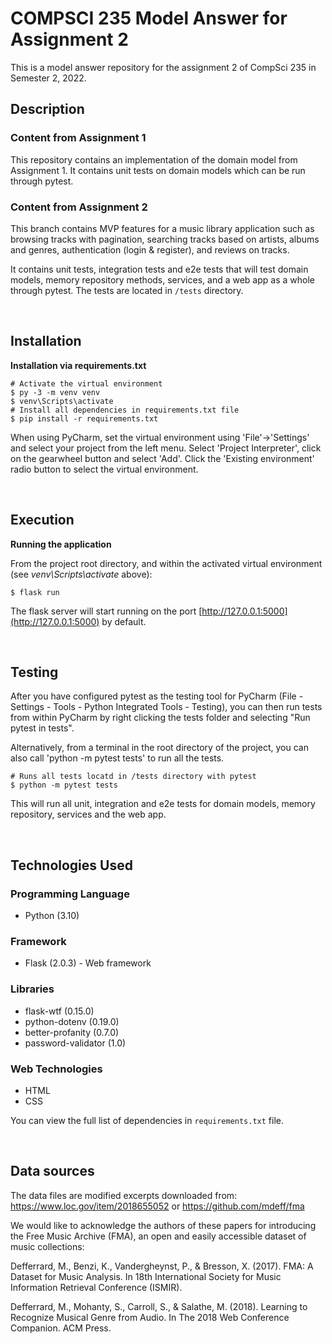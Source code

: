 # COMPSCI 235 Model Answer for Assignment 2
This is a model answer repository for the assignment 2 of CompSci 235 in Semester 2, 2022.


## Description

### Content from Assignment 1
This repository contains an implementation of the domain model from Assignment 1. It contains unit tests on domain models which can be run through pytest.

### Content from Assignment 2
This branch contains MVP features for a music library application such as browsing tracks with pagination, 
searching tracks based on artists, albums and genres, authentication (login & register), and reviews on tracks.

It contains unit tests, integration tests and e2e tests that will test domain models, memory repository methods,
 services, and a web app as a whole through pytest. The tests are located in `/tests` directory.

 <br />

## Installation

**Installation via requirements.txt**

```shell
# Activate the virtual environment
$ py -3 -m venv venv
$ venv\Scripts\activate
# Install all dependencies in requirements.txt file
$ pip install -r requirements.txt
```

When using PyCharm, set the virtual environment using 'File'->'Settings' and select your project from the left menu. Select 'Project Interpreter', click on the gearwheel button and select 'Add'. Click the 'Existing environment' radio button to select the virtual environment. 

<br />

## Execution

**Running the application**

From the project root directory, and within the activated virtual environment (see *venv\Scripts\activate* above):

````shell
$ flask run
```` 

The flask server will start running on the port [http://127.0.0.1:5000](http://127.0.0.1:5000) by default.

<br />

## Testing

After you have configured pytest as the testing tool for PyCharm (File - Settings - Tools - Python Integrated Tools - Testing), you can then run tests from within PyCharm by right clicking the tests folder and selecting "Run pytest in tests".

Alternatively, from a terminal in the root directory of the project, you can also call 'python -m pytest tests' to run all the tests.

````shell
# Runs all tests locatd in /tests directory with pytest
$ python -m pytest tests
```` 

This will run all unit, integration and e2e tests for domain models, memory repository, services and the web app.

<br />

## Technologies Used

### Programming Language
* Python (3.10)

### Framework
* Flask (2.0.3) - Web framework

### Libraries
* flask-wtf (0.15.0)
* python-dotenv (0.19.0)
* better-profanity (0.7.0)
* password-validator (1.0)

### Web Technologies
* HTML
* CSS

You can view the full list of dependencies in `requirements.txt` file.

<br />

## Data sources

The data files are modified excerpts downloaded from:
https://www.loc.gov/item/2018655052  or
https://github.com/mdeff/fma 

We would like to acknowledge the authors of these papers for introducing the Free Music Archive (FMA), an open and easily accessible dataset of music collections: 

Defferrard, M., Benzi, K., Vandergheynst, P., & Bresson, X. (2017). FMA: A Dataset for Music Analysis. In 18th International Society for Music Information Retrieval Conference (ISMIR).

Defferrard, M., Mohanty, S., Carroll, S., & Salathe, M. (2018). Learning to Recognize Musical Genre from Audio. In The 2018 Web Conference Companion. ACM Press.
